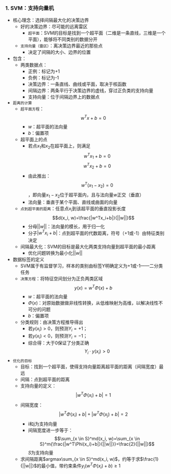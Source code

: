 ### 1. SVM：支持向量机
- 核心理念：选择间隔最大化的决策边界
  - 好的决策边界：尽可能的远离雷区
    - `超平面`：SVM的目标是找到一个超平面（二维是一条直线，三维是一个平面），能够将不同类别的数据分开
  - `支持向量（雷区）`：离决策边界最近的那些点
    - 决定了间隔的大小、边界的位置
- 包含：
  - 两类数据点：
    - 正例：标记为+1
    - 负例：标记为-1
    - 决策边界：一条直线、曲线或平面，取决于核函数
    - 间隔边界：两条平行于决策边界的虚线，穿过正负类的支持向量
    - 支持向量：位于间隔边界上的数据点
- `距离的计算`
  - `超平面方程`：$$w^Tx+b=0$$
    - $w$：超平面的法向量
    - $b$：偏置项
  - 超平面上的点
    - 若点$x_1$和$x_2$在超平面上，则满足$$w^Tx_1+b=0$$ $$w^Tx_2+b=0$$
    - 由此推出：$$w^T(x_1-x_2)=0$$，即向量$x_1-x_2$位于超平面内，且与法向量$w$正交（垂直）
    - 法向量：垂直于某个平面、直线或曲面的向量
  - `点到超平面的距离`：任意点$x_i$到该超平面的垂直投影长度 $$d(x_i, w)=\frac{|w^Tx_i+b|}{||w||}$$
    - 分母$||w||$：法向量的模长，用于归一化
    - 分子$|w^Tx_i+b|$：点到超平面的代数距离，符号（+1或-1）由特征类别决定
  - 间隔最大化：SVM的目标是最大化两类支持向量到超平面的最小距离
    - 优化问题转换为最小化$||w||$
- 数据标签的定义
  - SVM属于有监督学习，样本的类别由标签Y明确定义为+1或-1——二分类任务
  - `决策方程`：将特征空间划分为正负两类区域 $$y(x) = w^T \Phi(x) + b$$
    - $w$：超平面的法向量
    - $\Phi(x)$：对原始数据做非线性转换，从低维映射为高维，以解决线性不可分的问题
    - $b$：偏置项
  - 分类规则：由决策方程推导得出
    - 若$y(x_i)>0$，则预测$Y_i=+1$；
    - 若$y(x_i)<0$，则预测$Y_i=-1$；
    - 综合得：大于0保证了分类正确 $$Y_i·y(x_i)>0$$
- `优化的目标`
  - 目标：找到一个超平面，使得支持向量距离超平面的距离（间隔宽度）最远
  - 间隔：点到超平面的距离
  - 支持向量的定义：$$|w^T \Phi(x_i) + b|=1$$
  - 间隔宽度：$$|w^T \Phi(x_i) + b|+|w^T \Phi(x_j) + b|=2$$ 
    - i和j为支持向量
    - 间隔宽度进一步等于：$$\sum_{x \in S}^md(x_i, w)=\sum_{x \in S}^m{\frac{|w^T\Phi(x_i)+b|}{||w||}}=\frac{2}{||w||}$$ $S$为支持向量
  - 求间隔距离$argmax\sum_{x \in S}^md(x_i, w)$，约等于求$\frac{1}{||w||}$的最小值，带约束条件$y_i(w^T \Phi(x_i) + b)≥1$